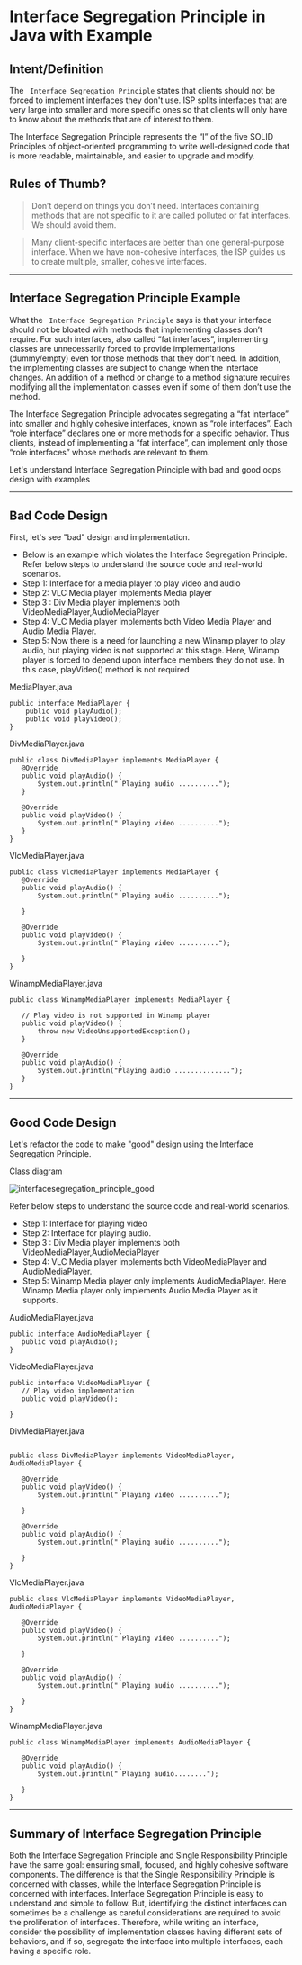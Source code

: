 # Interface Segregation Principle in Java with Example

## Intent/Definition
The ``` Interface Segregation Principle``` states that clients should not be forced to implement interfaces they don't use. ISP splits interfaces that are very large into smaller and more specific ones so that clients will only have to know about the methods that are of interest to them.


The Interface Segregation Principle represents the “I” of the five SOLID Principles of object-oriented programming to write well-designed code that is more readable, maintainable, and easier to upgrade and modify.

## Rules of Thumb?
> Don’t depend on things you don’t need. Interfaces containing methods that are not specific to it are called polluted or fat interfaces. We should avoid them.

> Many client-specific interfaces are better than one general-purpose interface. When we have non-cohesive interfaces, the ISP guides us to create multiple, smaller, cohesive interfaces.

--- 
## Interface Segregation Principle Example
 What the ``` Interface Segregation Principle``` says is that your interface should not be bloated with methods that implementing classes don’t require. For such interfaces, also called “fat interfaces”, implementing classes are unnecessarily forced to provide implementations (dummy/empty) even for those methods that they don’t need. In addition, the implementing classes are subject to change when the interface changes. An addition of a method or change to a method signature requires modifying all the implementation classes even if some of them don’t use the method.

The Interface Segregation Principle advocates segregating a “fat interface” into smaller and highly cohesive interfaces, known as “role interfaces”. Each “role interface” declares one or more methods for a specific behavior. Thus clients, instead of implementing a “fat interface”, can implement only those “role interfaces” whose methods are relevant to them.

Let's understand Interface Segregation Principle with bad and good oops design with examples

--- 
## Bad Code Design
First, let's see "bad" design and implementation.
+ Below is an example which violates the Interface Segregation Principle. Refer below steps to understand the source code and real-world scenarios.
+ Step 1: Interface for a media player to play video and audio
+ Step 2: VLC Media player implements Media player
+ Step 3 : Div Media player implements both VideoMediaPlayer,AudioMediaPlayer
+ Step 4: VLC Media player implements both Video Media Player and Audio Media Player.
+ Step 5: Now there is a need for launching a new Winamp player to play audio, but playing video is not supported at this stage. Here, Winamp player is forced to depend upon interface members they do not use. In this case, playVideo() method is not required

MediaPlayer.java

 ``` 
 public interface MediaPlayer {
     public void playAudio();
     public void playVideo();
 }
```

DivMediaPlayer.java

 ``` 
public class DivMediaPlayer implements MediaPlayer {
    @Override
    public void playAudio() {
        System.out.println(" Playing audio ..........");
    }

    @Override
    public void playVideo() {
        System.out.println(" Playing video ..........");
    }
}
 ``` 

VlcMediaPlayer.java
 ``` 
public class VlcMediaPlayer implements MediaPlayer {
    @Override
    public void playAudio() {
        System.out.println(" Playing audio ..........");

    }

    @Override
    public void playVideo() {
        System.out.println(" Playing video ..........");

    }
}
 ``` 

WinampMediaPlayer.java
 ``` 
public class WinampMediaPlayer implements MediaPlayer {

    // Play video is not supported in Winamp player
    public void playVideo() {
        throw new VideoUnsupportedException();
    }

    @Override
    public void playAudio() {
        System.out.println("Playing audio ..............");
    }
}
 ``` 

--- 
## Good Code Design
Let's refactor the code to make "good" design using the Interface Segregation Principle.

Class diagram

![interfacesegregation_principle_good](https://user-images.githubusercontent.com/7686353/173933600-c66030b7-9d42-459e-9261-b93d986b6254.png)


Refer below steps to understand the source code and real-world scenarios.
+ Step 1: Interface for playing video
+ Step 2: Interface for playing audio.
+ Step 3 : Div Media player implements both VideoMediaPlayer,AudioMediaPlayer
+ Step 4: VLC Media player implements both VideoMediaPlayer and AudioMediaPlayer.
+ Step 5: Winamp Media player only implements AudioMediaPlayer. Here Winamp Media player only implements Audio Media Player as it supports.

AudioMediaPlayer.java
 ``` 
public interface AudioMediaPlayer {
    public void playAudio();
}
 ``` 

VideoMediaPlayer.java
 ``` 
public interface VideoMediaPlayer {
    // Play video implementation
    public void playVideo();

}
 ``` 

DivMediaPlayer.java
 ``` 

public class DivMediaPlayer implements VideoMediaPlayer, AudioMediaPlayer {

    @Override
    public void playVideo() {
        System.out.println(" Playing video ..........");

    }

    @Override
    public void playAudio() {
        System.out.println(" Playing audio ..........");

    }
}
 ``` 


VlcMediaPlayer.java
 ``` 
public class VlcMediaPlayer implements VideoMediaPlayer, AudioMediaPlayer {

    @Override
    public void playVideo() {
        System.out.println(" Playing video ..........");

    }

    @Override
    public void playAudio() {
        System.out.println(" Playing audio ..........");

    }
}
 ``` 


WinampMediaPlayer.java
 ``` 
public class WinampMediaPlayer implements AudioMediaPlayer {

    @Override
    public void playAudio() {
        System.out.println(" Playing audio........");

    }
}
 ``` 

---- 
## Summary of Interface Segregation Principle

Both the Interface Segregation Principle and Single Responsibility Principle have the same goal: ensuring small, focused, and highly cohesive software components. The difference is that the Single Responsibility Principle is concerned with classes, while the Interface Segregation Principle is concerned with interfaces. Interface Segregation Principle is easy to understand and simple to follow. But, identifying the distinct interfaces can sometimes be a challenge as careful considerations are required to avoid the proliferation of interfaces. Therefore, while writing an interface, consider the possibility of implementation classes having different sets of behaviors, and if so, segregate the interface into multiple interfaces, each having a specific role.

